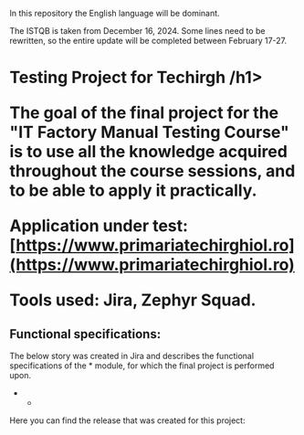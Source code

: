 In this repository the English language will be dominant. 

The ISTQB is taken from December 16, 2024. Some lines need to be rewritten, so the entire update will be completed between February 17-27.

<h1>Testing Project for Techirgh /h1>

The goal of the final project for the "IT Factory Manual Testing Course" is to use all the knowledge acquired throughout the course sessions, and to be able to apply it practically.

Application under test: [https://www.primariatechirghiol.ro](https://www.primariatechirghiol.ro)

Tools used: Jira, Zephyr Squad.

<h2>Functional specifications:</h2>

The below story was created in Jira and describes the functional specifications of the * module, for which the final project is performed upon.

* *

Here you can find the release that was created for this project:

